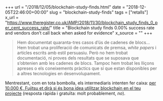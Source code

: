 +++
url = "/2018/12/05/blockchain-study-finds.html"
date = "2018-12-05T22:46:00+00:00"
slug = "blockchain-study-finds"
tags = ["retalls"]
x_url = "https://www.theregister.co.uk/AMP/2018/11/30/blockchain_study_finds_0_per_cent_success_rate/"
title = "Blockchain study finds 0.00% success rate and vendors don’t call back when asked for evidence"
x_source = ""
+++


> Hem documentat quaranta-tres casos d’ús de cadenes de blocs… Hem trobat una proliferació de comunicats de premsa, *white papers* i articles escrits amb estil persuasiu. Però no hem trobat documentació, ni proves dels resultats que se suposava que s’obtenien amb les cadenes de blocs. Tampoc hem trobat les lliçons apreses o els coneixements pràctics que sí que estan disponibles per a altres tecnologies en desenvolupament.

Mentrestant, com en tota bombolla, els intermediaris intenten fer caixa: [per 10.000 €, Fujitsu et dirà si és bona idea utilitzar blockchain en el teu projecte](https://www.theregister.co.uk/2018/07/11/fujitsu_offers_fiveday_blockchain_prototyping_for_time_resource_poor_biz/) (resposta ràpida i gratuïta: molt probablement, *no*).
